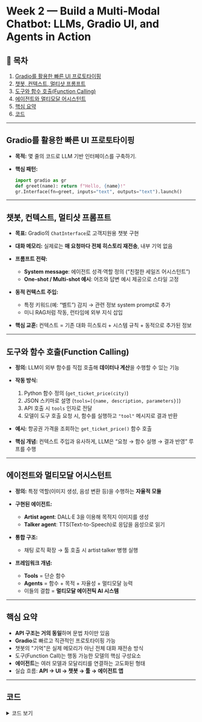 # Week 2 — Build a Multi-Modal Chatbot: LLMs, Gradio UI, and Agents in Action

## 🧭 목차

1. [Gradio를 활용한 빠른 UI 프로토타이핑](#gradio를-활용한-빠른-ui-프로토타이핑)
2. [챗봇, 컨텍스트, 멀티샷 프롬프트](#챗봇-컨텍스트-멀티샷-프롬프트)
3. [도구와 함수 호출(Function Calling)](#도구와-함수-호출function-calling)
4. [에이전트와 멀티모달 어시스턴트](#에이전트와-멀티모달-어시스턴트)
5. [핵심 요약](#핵심-요약)
6. [코드](#코드)

---

## Gradio를 활용한 빠른 UI 프로토타이핑

* **목적:** 몇 줄의 코드로 LLM 기반 인터페이스를 구축하기.

* **핵심 패턴:**

  ```python
  import gradio as gr
  def greet(name): return f"Hello, {name}!"
  gr.Interface(fn=greet, inputs="text", outputs="text").launch()
  ```

---

## 챗봇, 컨텍스트, 멀티샷 프롬프트

* **목표:** Gradio의 `ChatInterface`로 고객지원용 챗봇 구현
* **대화 메모리:** 실제로는 **매 요청마다 전체 히스토리 재전송**, 내부 기억 없음
* **프롬프트 전략:**

  * **System message**: 에이전트 성격·역할 정의 (“친절한 세일즈 어시스턴트”)
  * **One-shot / Multi-shot 예시**: 어조와 답변 예시 제공으로 스타일 고정
* **동적 컨텍스트 주입:**

  * 특정 키워드(예: “벨트”) 감지 → 관련 정보 system prompt로 추가
  * 미니 RAG처럼 작동, 런타임에 외부 지식 삽입
* **핵심 교훈:**
  컨텍스트 = 기존 대화 히스토리 + 시스템 규칙 + 동적으로 추가된 정보

---

## 도구와 함수 호출(Function Calling)

* **정의:** LLM이 외부 함수를 직접 호출해 **데이터나 계산**을 수행할 수 있는 기능

* **작동 방식:**

  1. Python 함수 정의 (`get_ticket_price(city)`)
  2. JSON 스키마로 설명 (`tools=[{name, description, parameters}]`)
  3. API 호출 시 `tools` 인자로 전달
  4. 모델이 도구 호출 요청 시, 함수를 실행하고 `"tool"` 메시지로 결과 반환

* **예시:** 항공권 가격을 조회하는 `get_ticket_price()` 함수 호출

* **핵심 개념:**
  컨텍스트 주입과 유사하게, LLM은 “요청 → 함수 실행 → 결과 반영” 루프를 수행

---

## 에이전트와 멀티모달 어시스턴트

* **정의:** 특정 역할(이미지 생성, 음성 변환 등)을 수행하는 **자율적 모듈**
* **구현된 에이전트:**

  * **Artist agent**: DALL·E 3을 이용해 목적지 이미지를 생성
  * **Talker agent**: TTS(Text-to-Speech)로 응답을 음성으로 읽기
* **통합 구조:**

  * 채팅 로직 확장 → 툴 호출 시 artist·talker 병행 실행
* **프레임워크 개념:**

  * **Tools** = 단순 함수
  * **Agents** = 함수 + 목적 + 자율성 + 멀티모달 능력
  * 이들의 결합 = **멀티모달 에이전틱 AI 시스템**

---

## 핵심 요약

* **API 구조는 거의 동일**하며 문법 차이만 있음
* **Gradio**로 빠르고 직관적인 프로토타이핑 가능
* 챗봇의 "기억"은 실제 메모리가 아닌 전체 대화 재전송 방식
* 도구(Function Call)는 행동 가능한 모델의 핵심 구성요소
* **에이전트**는 여러 모델과 모달리티를 연결하는 고도화된 형태
* 실습 흐름: **API → UI → 챗봇 → 툴 → 에이전트 앱**

---

## 코드

<details>
<summary>코드 보기</summary>

```python
# ============================================================
# 🧠 Week 2 — 주요 코드 패턴
# ============================================================

# (1) Multi-Model API Calls
# OpenAI, Anthropic, Gemini의 공통 호출 구조
messages = [{"role":"system","content":"You are a witty assistant."},
            {"role":"user","content":"Tell a data-science joke."}]
resp = client.chat.completions.create(model="gpt-4o-mini", messages=messages)
print(resp.choices[0].message.content)

# ------------------------------------------------------------

# (2) Gradio UI Wrapper
# 최소한의 코드로 LLM UI 구축
import gradio as gr
def message_gpt(prompt):
    msgs=[{"role":"system","content":"You are helpful."},
          {"role":"user","content":prompt}]
    return client.chat.completions.create(model="gpt-4o-mini", messages=msgs)\
                .choices[0].message.content
gr.Interface(fn=message_gpt, inputs="text", outputs="markdown").launch()

# ------------------------------------------------------------

# (3) Streaming Generator
# 스트리밍 방식으로 실시간 결과 표시
def stream_gpt(prompt):
    msgs=[{"role":"system","content":"Helpful assistant."},
          {"role":"user","content":prompt}]
    result=""
    for chunk in client.chat.completions.create(
            model="gpt-4o-mini", messages=msgs, stream=True):
        if chunk.choices[0].delta.content:
            result += chunk.choices[0].delta.content
            yield result

# ------------------------------------------------------------

# (4) Tool Integration
# 항공권 가격 조회 예시
def get_ticket_price(city):
    prices={"london":799,"paris":899,"tokyo":1400,"berlin":499}
    return prices.get(city.lower(),"unknown")

tools=[{
  "type":"function",
  "function":{
    "name":"get_ticket_price",
    "description":"Return ticket price for a city.",
    "parameters":{"type":"object",
      "properties":{"destination_city":{"type":"string"}},
      "required":["destination_city"]}
}}]

# 툴 접근이 가능한 모델 호출
resp = client.chat.completions.create(
    model="gpt-4o-mini", messages=messages, tools=tools)

# ------------------------------------------------------------

# (5) Agentic Extension
# 이미지 + 음성 에이전트 통합
def artist(city):
    return openai.images.generate(model="dall-e-3",
        prompt=f"Scenic view of {city} for airline brochure.",
        size="512x512").data[0].b64_json

def talker(text):
    speech = openai.audio.speech.create(model="gpt-4o-mini-tts", input=text)
    with open("speech.mp3","wb") as f: f.write(speech.audio)

# 통합 에이전트: 채팅 + 이미지 + 음성
def chat_agent(prompt, history=[]):
    reply = message_gpt(prompt)
    talker(reply)
    if "to" in prompt.lower(): artist(prompt.split("to")[-1].strip())
    return reply

# ============================================================
```

</details>
